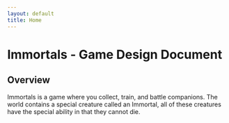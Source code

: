 ```yaml
---
layout: default
title: Home
---
```


# Immortals - Game Design Document

## Overview

Immortals is a game where you collect, train, and battle companions. The world contains a special creature called an Immortal, all of these creatures have the special ability in that they cannot die. 

